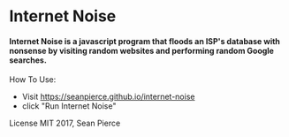 # Internet Noise

#### Internet Noise is a javascript program that floods an ISP's database with nonsense by visiting random websites and performing random Google searches.

How To Use:
* Visit https://seanpierce.github.io/internet-noise
* click "Run Internet Noise"

License MIT
2017, Sean Pierce
